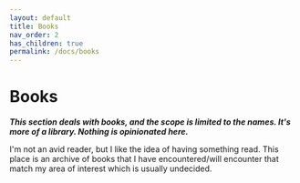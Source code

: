 ```yaml
---
layout: default
title: Books
nav_order: 2
has_children: true
permalink: /docs/books
---
```


# Books


*__This section deals with books, and the scope is limited to the names. It's more of a library. Nothing is opinionated here.__*

I'm not an avid reader, but I like the idea of having something read. This place is an archive of books that I have encountered/will encounter that match my area of interest which is usually undecided.
